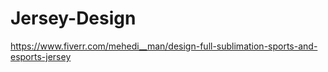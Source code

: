 # Jersey-Design
https://www.fiverr.com/mehedi__man/design-full-sublimation-sports-and-esports-jersey
